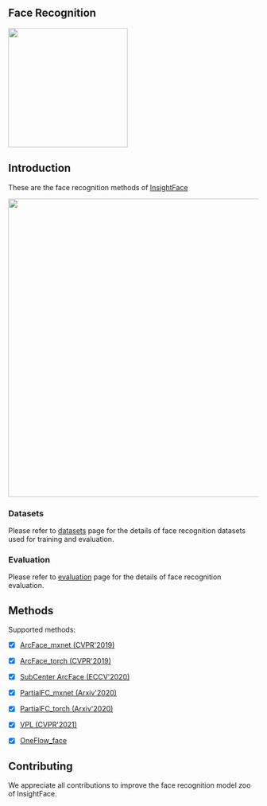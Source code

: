 ## Face Recognition


<div align="left">
  <img src="https://insightface.ai/assets/img/custom/logo3.jpg" width="240"/>
</div>


## Introduction

These are the face recognition methods of [InsightFace](https://insightface.ai)


<div align="left">
  <img src="https://insightface.ai/assets/img/github/facerecognitionfromvideo.PNG" width="600"/>
</div>


### Datasets

  Please refer to [datasets](_datasets_) page for the details of face recognition datasets used for training and evaluation.

### Evaluation

  Please refer to [evaluation](_evaluation_) page for the details of face recognition evaluation.


## Methods


Supported methods:

- [x] [ArcFace_mxnet (CVPR'2019)](arcface_mxnet)
- [x] [ArcFace_torch (CVPR'2019)](arcface_torch)
- [x] [SubCenter ArcFace (ECCV'2020)](subcenter_arcface)
- [x] [PartialFC_mxnet (Arxiv'2020)](partial_fc)
- [x] [PartialFC_torch (Arxiv'2020)](arcface_torch)
- [x] [VPL (CVPR'2021)](vpl)
- [x] [OneFlow_face](oneflow_face)


## Contributing

We appreciate all contributions to improve the face recognition model zoo of InsightFace. 


